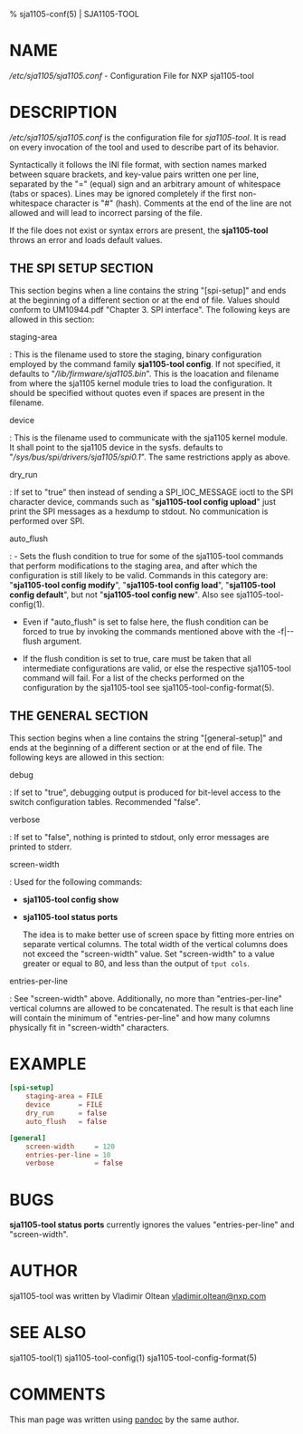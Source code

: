 % sja1105-conf(5) | SJA1105-TOOL

NAME
====

_/etc/sja1105/sja1105.conf_ - Configuration File for NXP sja1105-tool

DESCRIPTION
===========

_/etc/sja1105/sja1105.conf_ is the configuration file for _sja1105-tool_. It is
read on every invocation of the tool and used to describe part of its behavior.

Syntactically it follows the INI file format, with section names marked between
square brackets, and key-value pairs written one per line, separated by the "="
(equal) sign and an arbitrary amount of whitespace (tabs or spaces). Lines may
be ignored completely if the first non-whitespace character is "#" (hash).
Comments at the end of the line are not allowed and will lead to incorrect
parsing of the file.

If the file does not exist or syntax errors are present, the **sja1105-tool**
throws an error and loads default values.

THE SPI SETUP SECTION
---------------------

This section begins when a line contains the string "[spi-setup]" and ends
at the beginning of a different section or at the end of file. Values should
conform to UM10944.pdf "Chapter 3. SPI interface". The following keys are
allowed in this section:

staging-area

:   This is the filename used to store the staging, binary configuration
    employed by the command family **sja1105-tool config**. If not
    specified, it defaults to "_/lib/firmware/sja1105.bin_". This is the
    loacation and filename from where the sja1105 kernel module tries to load
    the configuration. It should be specified without quotes even if spaces
    are present in the filename.

device

:   This is the filename used to communicate with the sja1105 kernel module.
    It shall point to the sja1105 device in the sysfs.
    defaults to "_/sys/bus/spi/drivers/sja1105/spi0.1_". The same restrictions
    apply as above.

dry_run

:   If set to "true" then instead of sending a SPI_IOC_MESSAGE ioctl to
    the SPI character device, commands such as "**sja1105-tool config upload**"
    just print the SPI messages as a hexdump to stdout. No communication
    is performed over SPI.

auto_flush

: - Sets the flush condition to true for some of the sja1105-tool commands
    that perform modifications to the staging area, and after which the
    configuration is still likely to be valid. Commands in this category
    are: "**sja1105-tool config modify**", "**sja1105-tool config
    load**", "**sja1105-tool config default**", but not "**sja1105-tool
    config new**". Also see sja1105-tool-config(1).

  - Even if "auto_flush" is set to false here, the flush condition can
    be forced to true by invoking the commands mentioned above with the
    -f|--flush argument.

  - If the flush condition is set to true, care must be taken that all
    intermediate configurations are valid, or else the respective
    sja1105-tool command will fail. For a list of the checks performed
    on the configuration by the sja1105-tool see
    sja1105-tool-config-format(5).

THE GENERAL SECTION
-------------------

This section begins when a line contains the string "[general-setup]" and ends
at the beginning of a different section or at the end of file. The following
keys are allowed in this section:

debug

:   If set to "true", debugging output is produced for bit-level access to the
    switch configuration tables. Recommended "false".

verbose

:   If set to "false", nothing is printed to stdout, only error messages are
    printed to stderr.

screen-width

:   Used for the following commands:

* **sja1105-tool config show**
* **sja1105-tool status ports**

    The idea is to make better use of screen space by fitting more entries on
    separate vertical columns. The total width of the vertical columns does not
    exceed the "screen-width" value. Set "screen-width" to a value greater or
    equal to 80, and less than the output of ```tput cols```.

entries-per-line

:   See "screen-width" above. Additionally, no more than "entries-per-line"
    vertical columns are allowed to be concatenated. The result is that each
    line will contain the minimum of "entries-per-line" and how many columns
    physically fit in "screen-width" characters.

EXAMPLE
=======

```conf
[spi-setup]
	staging-area = FILE
	device       = FILE
	dry_run      = false
	auto_flush   = false

[general]
	screen-width     = 120
	entries-per-line = 10
	verbose          = false

```

BUGS
====

**sja1105-tool status ports** currently ignores the values "entries-per-line"
and "screen-width".

AUTHOR
======

sja1105-tool was written by Vladimir Oltean <vladimir.oltean@nxp.com>

SEE ALSO
========

sja1105-tool(1)
sja1105-tool-config(1)
sja1105-tool-config-format(5)

COMMENTS
========

This man page was written using [pandoc](http://pandoc.org/) by the same author.

